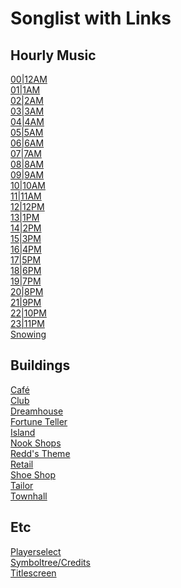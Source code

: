 # Songlist with Links
## Hourly Music
[00|12AM](https://youtu.be/ZZZY6tOI2G8)<br>
[01|1AM](https://youtu.be/5jqX1jUniac)<br>
[02|2AM](https://youtu.be/QL9_rPPyCMQ)<br>
[03|3AM](https://youtu.be/2RoWvAA90jA)<br>
[04|4AM](https://youtu.be/M5a8v0xXZys)<br>
[05|5AM](https://youtu.be/r9Yn-1LbKMk)<br>
[06|6AM](https://youtu.be/lbAd24RjsW8)<br>
[07|7AM](https://youtu.be/7or51QkoXlg)<br>
[08|8AM](https://youtu.be/OdA066Dmhfw)<br>
[09|9AM](https://youtu.be/qPLi_oKHx5c)<br>
[10|10AM](https://youtu.be/CqHbdZ7uQ_k)<br>
[11|11AM](https://youtu.be/iEa5aluonN8)<br>
[12|12PM](https://youtu.be/u-7aGa-rZQ4)<br>
[13|1PM](https://youtu.be/THT_wrab-2s)<br>
[14|2PM](https://youtu.be/4VSSKELKpag)<br>
[15|3PM](https://youtu.be/unbvog1AcbE)<br>
[16|4PM](https://youtu.be/fRcNBtMltLw)<br>
[17|5PM](https://youtu.be/Ax7fCRnJGSE)<br>
[18|6PM](https://youtu.be/2pSR_fvdB5Y)<br>
[19|7PM](https://youtu.be/jiSdijZJLcM)<br>
[20|8PM](https://youtu.be/Uul0XKpMPec)<br>
[21|9PM](https://youtu.be/eTkMtqQ1aQU)<br>
[22|10PM](https://youtu.be/YmrFaMvgA6I)<br>
[23|11PM](https://youtu.be/6Bc4Q1Jjxm4)<br>
[Snowing](https://open.spotify.com/track/4sAeqHsIx4QrWkpgPhe3Qt)

## Buildings
[Café](https://youtu.be/1hAwyif2pIY)<br>
[Club](https://youtu.be/vJdh5cwLqac)<br>
[Dreamhouse](https://youtu.be/jjprMvLQ4bM)<br>
[Fortune Teller](https://youtu.be/48xDYSbxAYQ)<br>
[Island](https://youtu.be/xJHVfLI5pLY)<br>
[Nook Shops](https://youtu.be/eeeHnr5aykk)<br>
[Redd's Theme](https://youtu.be/czYEipntnkI)<br>
[Retail](https://youtu.be/RzxWRobX2jg?t=956)<br>
[Shoe Shop](https://youtu.be/Ej_onDLqCPA)<br>
[Tailor](https://youtu.be/FFS-MHJ92xQ)<br>
[Townhall](https://youtu.be/bxswzhe5xWY?t=294)<br>

## Etc
[Playerselect](https://www.youtube.com/watch?v=_eJ7AmK46Oc)<br>
[Symboltree/Credits](https://youtu.be/Yov8jrj-hC8)<br>
[Titlescreen](https://youtu.be/vkd9RCbdCag)<br>